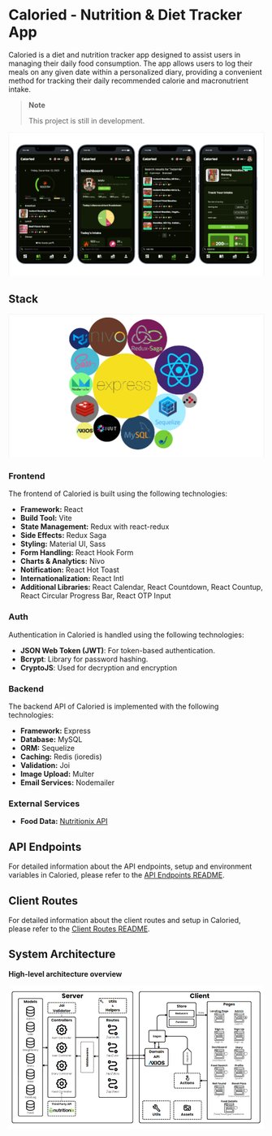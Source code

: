 # Caloried - Nutrition & Diet Tracker App

Caloried is a diet and nutrition tracker app designed to assist users in managing their daily food consumption. The app allows users to log their meals on any given date within a personalized diary, providing a convenient method for tracking their daily recommended calorie and macronutrient intake.

> **Note**
>
> This project is still in development.

![Caloried App Preview](./client/public/preview.png)

## Stack

![Tech Stacks](./client/public/stack.png)

### Frontend

The frontend of Caloried is built using the following technologies:

- **Framework:** React
- **Build Tool:** Vite
- **State Management:** Redux with react-redux
- **Side Effects:** Redux Saga
- **Styling:** Material UI, Sass
- **Form Handling:** React Hook Form
- **Charts & Analytics:** Nivo
- **Notification:** React Hot Toast
- **Internationalization:** React Intl
- **Additional Libraries:** React Calendar, React Countdown, React Countup, React Circular Progress Bar, React OTP Input

### Auth

Authentication in Caloried is handled using the following technologies:

- **JSON Web Token (JWT)**: For token-based authentication.
- **Bcrypt**: Library for password hashing.
- **CryptoJS**: Used for decryption and encryption

### Backend

The backend API of Caloried is implemented with the following technologies:

- **Framework:** Express
- **Database:** MySQL
- **ORM:** Sequelize
- **Caching:** Redis (ioredis)
- **Validation:** Joi
- **Image Upload:** Multer
- **Email Services:** Nodemailer

### External Services

- **Food Data:** [Nutritionix API](https://www.nutritionix.com/business/api)

## API Endpoints

For detailed information about the API endpoints, setup and environment variables in Caloried, please refer to the [API Endpoints README](./server/README.md).

## Client Routes

For detailed information about the client routes and setup in Caloried, please refer to the [Client Routes README](./client/README.md).

## System Architecture

**High-level architecture overview**

![System Architecture Diagram](./client/public/architecture.png)
